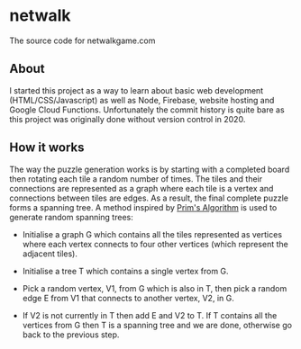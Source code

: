 # netwalk
The source code for netwalkgame.com

## About
I started this project as a way to learn about basic web development (HTML/CSS/Javascript) as well as Node, Firebase, website hosting and Google Cloud Functions.  Unfortunately the commit history is quite bare as this project was originally done without version control in 2020.

## How it works
The way the puzzle generation works is by starting with a completed board then rotating each tile a random number of times. The tiles and their connections are represented as a graph where each tile is a vertex and connections between tiles are edges. As a result, the final complete puzzle forms a spanning tree. A method inspired by [Prim's Algorithm](https://en.wikipedia.org/wiki/Prim%27s_algorithm) is used to generate random spanning trees: 

* Initialise a graph G which contains all the tiles represented as vertices where each vertex connects to four other vertices (which represent the adjacent tiles). 

* Initialise a tree T which contains a single vertex from G. 

* Pick a random vertex, V1, from G which is also in T, then pick a random edge E from V1 that connects to another vertex, V2, in G. 

* If V2 is not currently in T then add E and V2 to T. If T contains all the vertices from G then T is a spanning tree and we are done, otherwise go back to the previous step.
